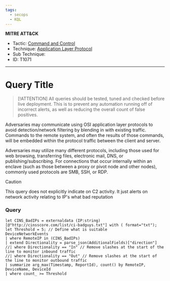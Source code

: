 ```yaml
---
tags:
  - secops
  - KQL
---
```

**MITRE ATT&CK**
- Tactic: [Command and Control](https://attack.mitre.org/tactics/TA0011/)
- Technique: [Application Layer Protocol](https://attack.mitre.org/techniques/T1071)
- Sub Technique: 
- ID: T1071
---
# Query Title

>[!ATTENTION]
> All queries should be tested, tuned and checked before live deployment. This is to prevent any automation running off of incorrect alerts, as well as reducing the overall count of false positives.

Adversaries may communicate using OSI application layer protocols to avoid detection/network filtering by blending in with existing traffic. Commands to the remote system, and often the results of those commands, will be embedded within the protocol traffic between the client and server.

Adversaries may utilize many different protocols, including those used for web browsing, transferring files, electronic mail, DNS, or publishing/subscribing. For connections that occur internally within an enclave (such as those between a proxy or pivot node and other nodes), commonly used protocols are SMB, SSH, or RDP.

>[!caution]
>This query does not explicitly indicate on C2 activity. It just alerts on network activity relating to IP's what bad reputation

### Query 

```kusto
let CINS_BadIPs = externaldata (IP:string)[@"http://cinsscore.com/list/ci-badguys.txt"] with ( format="txt"); 
let Threshold = 5; // Define what is suitable 
DeviceNetworkEvents
| where RemoteIP in (CINS_BadIPs) 
| extend Directionality = parse_json(AdditionalFields)["direction"] 
//| where Directionality == "In" // Remove slashes at the start of the line to monitor inbound traffic 
//| where Directionality == "Out" // Remove slashes at the start of the line to monitor outbound traffic 
| summarize arg_max(Timestamp, ReportId), count() by RemoteIP, DeviceName, DeviceId
| where count_ >= Threshold
```

